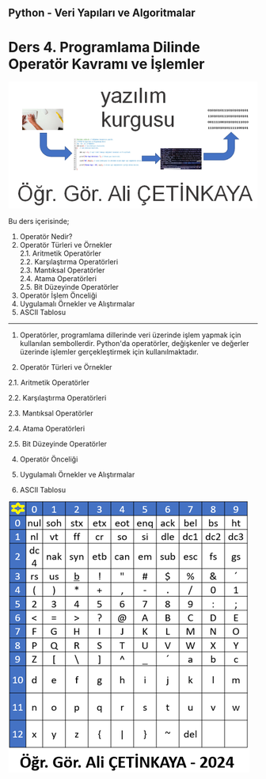 ## Python - Veri Yapıları ve Algoritmalar
# Ders 4. Programlama Dilinde Operatör Kavramı ve İşlemler

![alternatif metin](https://github.com/acetinkaya/yapayzeka/blob/main/Programlama-8.png)

Bu ders içerisinde;

1. Operatör Nedir?  
2. Operatör Türleri ve Örnekler  
  2.1. Aritmetik Operatörler  
  2.2. Karşılaştırma Operatörleri  
  2.3. Mantıksal Operatörler  
  2.4. Atama Operatörleri  
  2.5. Bit Düzeyinde Operatörler   
3. Operatör İşlem Önceliği  
4. Uygulamalı Örnekler ve Alıştırmalar
5. ASCII Tablosu
  
---

1. Operatörler, programlama dillerinde veri üzerinde işlem yapmak için kullanılan sembollerdir. Python'da operatörler, değişkenler ve değerler üzerinde işlemler gerçekleştirmek için kullanılmaktadır.

2. Operatör Türleri ve Örnekler

2.1. Aritmetik Operatörler  
  
2.2. Karşılaştırma Operatörleri  
  
2.3. Mantıksal Operatörler  
  
2.4. Atama Operatörleri  
  
2.5. Bit Düzeyinde Operatörler   
  
4. Operatör Önceliği
   
5. Uygulamalı Örnekler ve Alıştırmalar
  
6. ASCII Tablosu

![alternatif metin](https://github.com/acetinkaya/veriyapilari-algoritma/blob/main/Asci.png)
